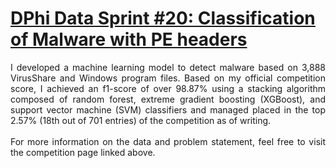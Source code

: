 # [DPhi Data Sprint #20: Classification of Malware with PE headers](https://dphi.tech/practice/challenge/57)

<p align='justify'>
I developed a machine learning model to detect malware based on 3,888 VirusShare and Windows program files. Based on my official competition score, I achieved an f1-score of over 98.87% using a stacking algorithm composed of random forest, extreme gradient boosting (XGBoost), and support vector machine (SVM) classifiers and managed placed in the top 2.57% (18th out of 701 entries) of the competition as of writing. <br><br>
For more information on the data and problem statement, feel free to visit the competition page linked above.
</p>
